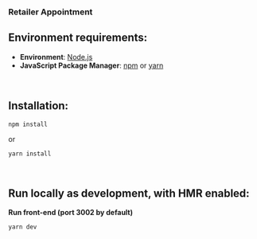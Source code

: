 ### Retailer Appointment

## Environment requirements:

- **Environment**: [Node.js](https://nodejs.org/en/)
- **JavaScript Package Manager**: [npm](https://www.npmjs.com) or [yarn](https://yarnpkg.com/en/)

<br>

## Installation:

```
npm install
```

or 

```
yarn install
```

<br>

## Run locally as development, with HMR enabled:

**Run front-end (port 3002 by default)**


```
yarn dev
```

